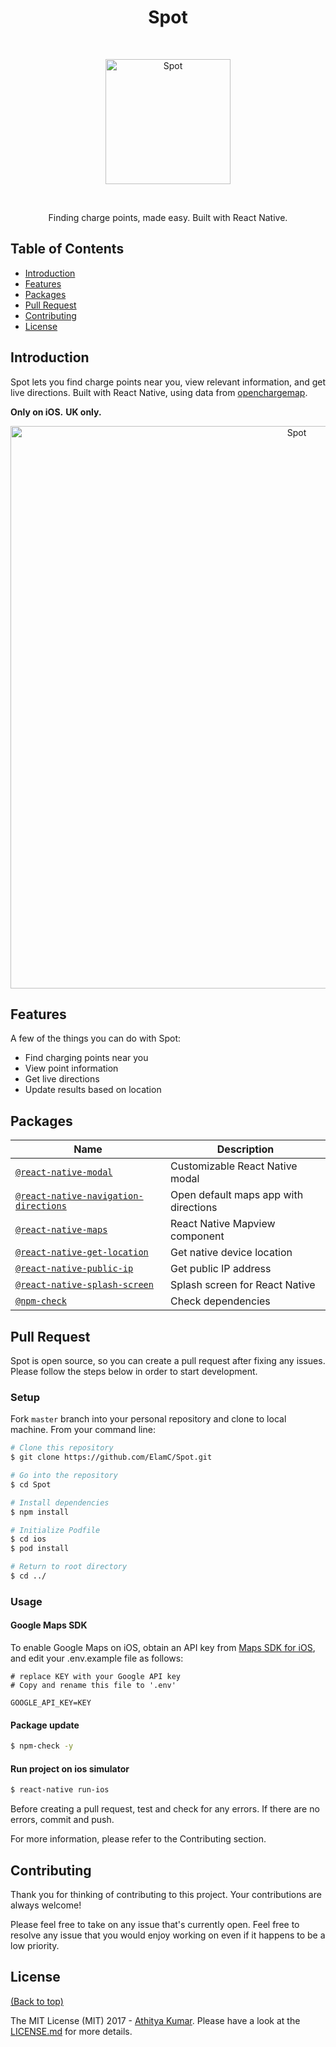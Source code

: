 <h1 align="center"> Spot </h1> <br>
<p align="center">
  <img alt="Spot" title="Spot" src="https://i.imgur.com/OJ00zy7.png" width="200">
</p>
<br>

<p align="center">
  Finding charge points, made easy. Built with React Native.
</p>


## Table of Contents

- [Introduction](#introduction)
- [Features](#features)
- [Packages](#packages)
- [Pull Request](#pull-request)
- [Contributing](#contributing)
- [License](#license)

## Introduction

Spot lets you find charge points near you, view relevant information, and get live directions. Built with React Native, using  data from [openchargemap](https://openchargemap.org/site).

**Only on iOS.**
**UK only.**

<p align="center">
  <img alt="Spot" title="Spot" src="https://i.imgur.com/uXaECAL.png" width="900">
</p>

## Features

A few of the things you can do with Spot:

* Find charging points near you
* View point information
* Get live directions
* Update results based on location


## Packages

| Name | Description |
| --- | --- |
| [`@react-native-modal`](https://github.com/react-native-community/react-native-modal) | Customizable React Native modal |
| [`@react-native-navigation-directions`](https://github.com/laki944/react-native-navigation-directions) | Open default maps app with directions |
| [`@react-native-maps`](https://github.com/react-native-community/react-native-maps) | React Native Mapview component |
| [`@react-native-get-location`](https://github.com/douglasjunior/react-native-get-location) | Get native device location |
| [`@react-native-public-ip`](https://github.com/teamairship/react-native-public-ip) | Get public IP address |
| [`@react-native-splash-screen`](https://github.com/crazycodeboy/react-native-splash-screen) | Splash screen for React Native |
| [`@npm-check`](https://github.com/dylang/npm-check) | Check dependencies |


## Pull Request

Spot is open source, so you can create a pull request after fixing any issues. Please follow the steps below in order to start development.


### Setup

Fork `master` branch into your personal repository and clone to local machine. From your command line:

```sh
# Clone this repository
$ git clone https://github.com/ElamC/Spot.git

# Go into the repository
$ cd Spot

# Install dependencies
$ npm install

# Initialize Podfile
$ cd ios
$ pod install

# Return to root directory
$ cd ../
```


### Usage

#### Google Maps SDK
To enable Google Maps on iOS, obtain an API key from [Maps SDK for iOS](https://developers.google.com/maps/documentation/ios-sdk/get-api-key), and edit your .env.example file as follows:


```dosini
# replace KEY with your Google API key
# Copy and rename this file to '.env'

GOOGLE_API_KEY=KEY
```


#### Package update

``` sh
$ npm-check -y
```

#### Run project on ios simulator

``` sh
$ react-native run-ios
```

Before creating a pull request, test and check for any errors. If there are no errors, commit and push.

For more information, please refer to the Contributing section.

## Contributing

Thank you for thinking of contributing to this project.
Your contributions are always welcome! 

Please feel free to take on any issue that's currently open. Feel free to resolve any issue that you would enjoy working on even if it happens to be a low priority.

## License

[(Back to top)](#table-of-contents)


The MIT License (MIT) 2017 - [Athitya Kumar](https://github.com/athityakumar/). Please have a look at the [LICENSE.md](LICENSE.md) for more details.
